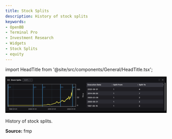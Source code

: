 ```yaml
---
title: Stock Splits
description: History of stock splits
keywords:
- OpenBB
- Terminal Pro
- Investment Research
- Widgets
- Stock Splits
- equity
---
```


import HeadTitle from '@site/src/components/General/HeadTitle.tsx';

<HeadTitle title="Stock Splits - equity | OpenBB Terminal Pro Docs" />

<img
    src="https://raw.githubusercontent.com/OpenBB-finance/widgets-library/main/equity/stock_splits.png"
    alt="OpenBB Terminal Pro Widgets Library"
/>

History of stock splits.

**Source:** fmp

